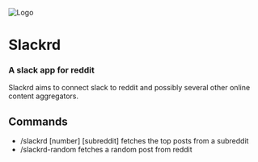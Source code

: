 ![Logo](/redditslack/static/slackrd-icon.png?raw=true "Slackrd")

# Slackrd
### A slack app for reddit

Slackrd aims to connect slack to reddit and possibly several other online content aggregators.

## Commands

- /slackrd [number] [subreddit] fetches the top posts from a subreddit
- /slackrd-random fetches a random post from reddit
